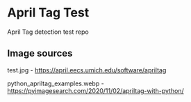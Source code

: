 # April Tag Test

April Tag detection test repo

## Image sources

test.jpg - https://april.eecs.umich.edu/software/apriltag

python_apriltag_examples.webp - https://pyimagesearch.com/2020/11/02/apriltag-with-python/
